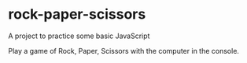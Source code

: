 # rock-paper-scissors

A project to practice some basic JavaScript

Play a game of Rock, Paper, Scissors with the computer in the console.
